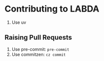 # Contributing to LABDA

1. Use uv

## Raising Pull Requests

1. Use pre-commit: `pre-commit`
2. Use commitzen: `cz commit`